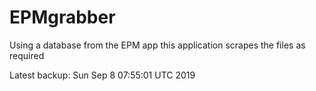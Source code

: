 # EPMgrabber
Using a database from the EPM app this application scrapes the files as required


Latest backup: Sun Sep 8 07:55:01 UTC 2019
